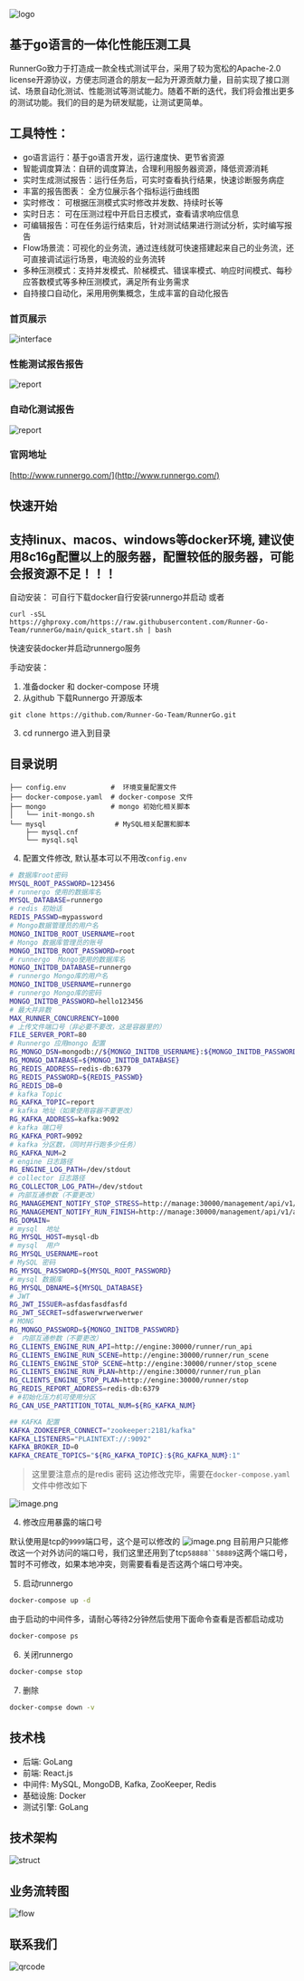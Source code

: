 ![logo](https://apipost.oss-cn-beijing.aliyuncs.com/kunpeng/images/log.png)

## 基于go语言的一体化性能压测工具

RunnerGo致力于打造成一款全栈式测试平台，采用了较为宽松的Apache-2.0 license开源协议，方便志同道合的朋友一起为开源贡献力量，目前实现了接口测试、场景自动化测试、性能测试等测试能力。随着不断的迭代，我们将会推出更多的测试功能。我们的目的是为研发赋能，让测试更简单。

## 工具特性：
- go语言运行：基于go语言开发，运行速度快、更节省资源
- 智能调度算法：自研的调度算法，合理利用服务器资源，降低资源消耗
- 实时生成测试报告：运行任务后，可实时查看执行结果，快速诊断服务病症
- 丰富的报告图表： 全方位展示各个指标运行曲线图
- 实时修改： 可根据压测模式实时修改并发数、持续时长等
- 实时日志： 可在压测过程中开启日志模式，查看请求响应信息
- 可编辑报告：可在任务运行结束后，针对测试结果进行测试分析，实时编写报告
- Flow场景流：可视化的业务流，通过连线就可快速搭建起来自己的业务流，还可直接调试运行场景，电流般的业务流转
- 多种压测模式：支持并发模式、阶梯模式、错误率模式、响应时间模式、每秒应答数模式等多种压测模式，满足所有业务需求
- 自持接口自动化，采用用例集概念，生成丰富的自动化报告

### 首页展示
![interface](https://apipost.oss-cn-beijing.aliyuncs.com/kunpeng/images/home.jpg)

### 性能测试报告报告
![report](https://apipost.oss-cn-beijing.aliyuncs.com/kunpeng/images/stress_report.jpg)

### 自动化测试报告
![report](https://apipost.oss-cn-beijing.aliyuncs.com/kunpeng/images/auto_report.jpg)

### 官网地址
[http://www.runnergo.com/](http://www.runnergo.com/)

## 快速开始
## 支持linux、macos、windows等docker环境, 建议使用8c16g配置以上的服务器，配置较低的服务器，可能会报资源不足！！！
自动安装：
可自行下载docker自行安装runnergo并启动
或者
```
curl -sSL https://ghproxy.com/https://raw.githubusercontent.com/Runner-Go-Team/runnerGo/main/quick_start.sh | bash
```
快速安装docker并启动runnergo服务

手动安装：
1. 准备docker 和 docker-compose 环境
2. 从github 下载Runnergo 开源版本
```
git clone https://github.com/Runner-Go-Team/RunnerGo.git
```
3. cd runnergo 进入到目录
## 目录说明
```
├── config.env           #  环境变量配置文件
├── docker-compose.yaml  # docker-compose 文件
├── mongo                # mongo 初始化相关脚本
│   └── init-mongo.sh 
└── mysql                 # MySQL相关配置和脚本
    ├── mysql.cnf
    └── mysql.sql
```

4. 配置文件修改, 默认基本可以不用改`config.env`
```bash
# 数据库root密码
MYSQL_ROOT_PASSWORD=123456
# runnergo 使用的数据库名
MYSQL_DATABASE=runnergo
# redis 初始话
REDIS_PASSWD=mypassword
# Mongo数据管理员的用户名
MONGO_INITDB_ROOT_USERNAME=root
# Mongo 数据库管理员的账号
MONGO_INITDB_ROOT_PASSWORD=root
# runnergo  Mongo使用的数据库名
MONGO_INITDB_DATABASE=runnergo
# runnergo Mongo库的用户名
MONGO_INITDB_USERNAME=runnergo
# runnergo Mongo库的密码
MONGO_INITDB_PASSWORD=hello123456
# 最大并非数
MAX_RUNNER_CONCURRENCY=1000
# 上传文件端口号（非必要不要改，这是容器里的）
FILE_SERVER_PORT=80
# Runnergo 应用mongo 配置
RG_MONGO_DSN=mongodb://${MONGO_INITDB_USERNAME}:${MONGO_INITDB_PASSWORD}@mongo-db:27017/${MONGO_INITDB_DATABASE}
RG_MONGO_DATABASE=${MONGO_INITDB_DATABASE}
RG_REDIS_ADDRESS=redis-db:6379
RG_REDIS_PASSWORD=${REDIS_PASSWD}
RG_REDIS_DB=0
# kafka Topic
RG_KAFKA_TOPIC=report
# kafka 地址（如果使用容器不要更改）
RG_KAFKA_ADDRESS=kafka:9092
# kafka 端口号
RG_KAFKA_PORT=9092
# kafka 分区数，（同时并行跑多少任务）
RG_KAFKA_NUM=2
# engine 日志路径
RG_ENGINE_LOG_PATH=/dev/stdout
# collector 日志路径
RG_COLLECTOR_LOG_PATH=/dev/stdout
# 内部互通参数（不要更改）
RG_MANAGEMENT_NOTIFY_STOP_STRESS=http://manage:30000/management/api/v1/plan/notify_stop_stress
RG_MANAGEMENT_NOTIFY_RUN_FINISH=http://manage:30000/management/api/v1/auto_plan/notify_run_finish
RG_DOMAIN=
# mysql  地址
RG_MYSQL_HOST=mysql-db
# mysql  用户
RG_MYSQL_USERNAME=root
# MySQL 密码
RG_MYSQL_PASSWORD=${MYSQL_ROOT_PASSWORD}
# mysql 数据库
RG_MYSQL_DBNAME=${MYSQL_DATABASE}
# JWT
RG_JWT_ISSUER=asfdasfasdfasfd
RG_JWT_SECRET=sdfaswerwrwerwerwer
# MONG
RG_MONGO_PASSWORD=${MONGO_INITDB_PASSWORD}
#  内部互通参数（不要更改）
RG_CLIENTS_ENGINE_RUN_API=http://engine:30000/runner/run_api
RG_CLIENTS_ENGINE_RUN_SCENE=http://engine:30000/runner/run_scene
RG_CLIENTS_ENGINE_STOP_SCENE=http://engine:30000/runner/stop_scene
RG_CLIENTS_ENGINE_RUN_PLAN=http://engine:30000/runner/run_plan
RG_CLIENTS_ENGINE_STOP_PLAN=http://engine:30000/runner/stop
RG_REDIS_REPORT_ADDRESS=redis-db:6379
# #初始化压力机可使用分区
RG_CAN_USE_PARTITION_TOTAL_NUM=${RG_KAFKA_NUM}

## KAFKA 配置
KAFKA_ZOOKEEPER_CONNECT="zookeeper:2181/kafka"
KAFKA_LISTENERS="PLAINTEXT://:9092"
KAFKA_BROKER_ID=0
KAFKA_CREATE_TOPICS="${RG_KAFKA_TOPIC}:${RG_KAFKA_NUM}:1"
```
> 这里要注意点的是redis 密码 这边修改完毕，需要在`docker-compose.yaml`文件中修改如下

![image.png](https://cdn.nlark.com/yuque/0/2023/png/21596669/1677909335248-3196ecbe-1cca-4f6d-9fe7-7ccb4306d366.png#averageHue=%23332622&clientId=u76a21a17-0a80-4&from=paste&height=388&id=u2a967d06&name=image.png&originHeight=388&originWidth=986&originalType=binary&ratio=1&rotation=0&showTitle=false&size=37278&status=done&style=none&taskId=ud0d71f5b-6594-44c7-b825-6834223e00b&title=&width=986)

4. 修改应用暴露的端口号

默认使用是tcp的`9999`端口号，这个是可以修改的  ![image.png](https://cdn.nlark.com/yuque/0/2023/png/21596669/1677909453034-a7fd111b-7df9-4535-8903-049a03fa4b43.png#averageHue=%23322420&clientId=u76a21a17-0a80-4&from=paste&height=164&id=u96774530&name=image.png&originHeight=164&originWidth=986&originalType=binary&ratio=1&rotation=0&showTitle=false&size=14903&status=done&style=none&taskId=u4ecd8c1f-f405-4e68-986d-6afb11ac8d7&title=&width=986)
目前用户只能修改这一个对外访问的端口号，我们这里还用到了tcp`58888``58889`这两个端口号，暂时不可修改，如果本地冲突，则需要看看是否这两个端口号冲突。

5. 启动runnergo
```bash
docker-compose up -d 
```
由于启动的中间件多，请耐心等待2分钟然后使用下面命令查看是否都启动成功
```bash
docker-compose ps 
```

6. 关闭runnergo
```bash
docker-compse stop  

```

7. 删除
```bash
docker-compse down -v 
```



## 技术栈
- 后端: GoLang
- 前端: React.js
- 中间件: MySQL, MongoDB, Kafka, ZooKeeper, Redis
- 基础设施: Docker
- 测试引擎: GoLang

## 技术架构
![struct](https://apipost.oss-cn-beijing.aliyuncs.com/kunpeng/images/struct.png)

## 业务流转图
![flow](https://apipost.oss-cn-beijing.aliyuncs.com/kunpeng/images/flow.png)

## 联系我们
![qrcode](https://apipost.oss-cn-beijing.aliyuncs.com/kunpeng/lianxi.png)
